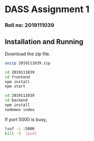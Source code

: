 # DASS Assignment 1

### Roll no: 2019111039


## Installation and Running

Download the zip file.
```bash
unzip 2019111039.zip
```
```bash
cd 2019111039
cd frontend
npm install
npm start
```
```bash
cd 2019111039
cd backend
npm install
nodemon index
```
If port 5000 is busy,
```bash
lsof -i :5000
kill -9  [pid]
``` 